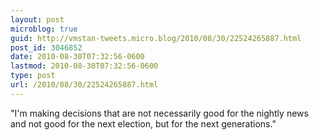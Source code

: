```yaml
---
layout: post
microblog: true
guid: http://vmstan-tweets.micro.blog/2010/08/30/22524265887.html
post_id: 3046852
date: 2010-08-30T07:32:56-0600
lastmod: 2010-08-30T07:32:56-0600
type: post
url: /2010/08/30/22524265887.html
---
```

"I'm making decisions that are not necessarily good for the nightly news and not good for the next election, but for the next generations."
